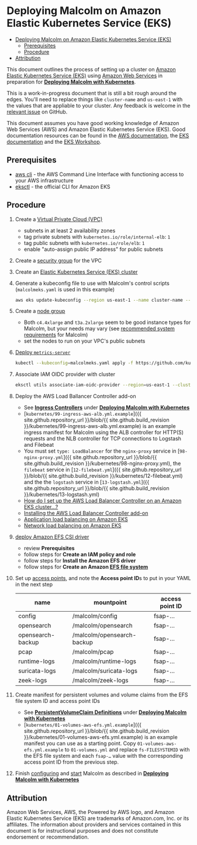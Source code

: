 # <a name="KubernetesEKS"></a>Deploying Malcolm on Amazon Elastic Kubernetes Service (EKS)

* [Deploying Malcolm on Amazon Elastic Kubernetes Service (EKS)](#KubernetesEKS)
    - [Prerequisites](#Prerequisites)
    - [Procedure](#Procedure)
* [Attribution](#AWSAttribution)

This document outlines the process of setting up a cluster on [Amazon Elastic Kubernetes Service (EKS)](https://aws.amazon.com/eks/) using [Amazon Web Services](https://aws.amazon.com/) in preparation for [**Deploying Malcolm with Kubernetes**](kubernetes.md).

This is a work-in-progress document that is still a bit rough around the edges. You'll need to replace things like `cluster-name` and `us-east-1` with the values that are appliable to your cluster. Any feedback is welcome in the [relevant issue](https://github.com/idaholab/Malcolm/issues/194) on GitHub.

This document assumes you have good working knowledge of Amazon Web Services (AWS) and Amazon Elastic Kubernetes Service (EKS). Good documentation resources can be found in the [AWS documentation](https://docs.aws.amazon.com/index.html), the [EKS documentation](https://docs.aws.amazon.com/eks/latest/userguide/what-is-eks.html
) and the [EKS Workshop](https://www.eksworkshop.com/).

## <a name="Prerequisites"></a> Prerequisites

* [aws cli](https://aws.amazon.com/cli/) - the AWS Command Line Interface with functioning access to your AWS infrastructure
* [eksctl](https://eksctl.io/) - the official CLI for Amazon EKS

## <a name="Procedure"></a> Procedure

1. Create a [Virtual Private Cloud (VPC)](https://docs.aws.amazon.com/vpc/latest/userguide/what-is-amazon-vpc.html)
    * subnets in at least 2 availability zones
    * tag private subnets with `kubernetes.io/role/internal-elb`: `1`
    * tag public subnets with `kubernetes.io/role/elb`: `1`
    * enable "auto-assign public IP address" for public subnets
1. Create a [security group](https://docs.aws.amazon.com/vpc/latest/userguide/vpc-security-groups.html) for the VPC
1. Create an [Elastic Kubernetes Service (EKS) cluster](https://docs.aws.amazon.com/eks/latest/userguide/clusters.html)
1. Generate a kubeconfig file to use with Malcolm's control scripts (`malcolmeks.yaml` is used in this example)
    ```bash
    aws eks update-kubeconfig --region us-east-1 --name cluster-name --kubeconfig malcolmeks.yaml
    ```
1. Create a [node group](https://docs.aws.amazon.com/eks/latest/userguide/managed-node-groups.html)
    * Both `c4.4xlarge` and `t3a.2xlarge` seem to be good instance types for Malcolm, but your needs may vary (see [recommended system requirements](system-requirements.md#SystemRequirements) for Malcolm)
    * set the nodes to run on your VPC's public subnets
1. [Deploy `metrics-server`](https://docs.aws.amazon.com/eks/latest/userguide/metrics-server.html) 
    ```bash
    kubectl --kubeconfig=malcolmeks.yaml apply -f https://github.com/kubernetes-sigs/metrics-server/releases/latest/download/components.yaml
    ```
1. Associate IAM OIDC provider with cluster
    ```bash
    eksctl utils associate-iam-oidc-provider --region=us-east-1 --cluster=cluster-name --approve
    ```
1. Deploy the AWS Load Ballancer Controller add-on
    * See [**Ingress Controllers**](kubernetes.md#Ingress) under [**Deploying Malcolm with Kubernetes**](kubernetes.md)
    * [`kubernetes/99-ingress-aws-alb.yml.example`]({{ site.github.repository_url }}/blob/{{ site.github.build_revision }}/kubernetes/99-ingress-aws-alb.yml.example) is an example ingress manifest for Malcolm using the ALB controller for HTTP(S) requests and the NLB controller for TCP connections to Logstash and Filebeat
    * You must set `type: LoadBalancer` for the `nginx-proxy` service in [`98-nginx-proxy.yml`]({{ site.github.repository_url }}/blob/{{ site.github.build_revision }}/kubernetes/98-nginx-proxy.yml), the `filebeat` service in [`12-filebeat.yml`]({{ site.github.repository_url }}/blob/{{ site.github.build_revision }}/kubernetes/12-filebeat.yml) and the the `logstash` service in [`13-logstash.yml`]({{ site.github.repository_url }}/blob/{{ site.github.build_revision }}/kubernetes/13-logstash.yml)
    * [How do I set up the AWS Load Balancer Controller on an Amazon EKS cluster...?](https://repost.aws/knowledge-center/eks-alb-ingress-controller-fargate)
    * [Installing the AWS Load Balancer Controller add-on](https://docs.aws.amazon.com/eks/latest/userguide/aws-load-balancer-controller.html)
    * [Application load balancing on Amazon EKS](https://docs.aws.amazon.com/eks/latest/userguide/alb-ingress.html)
    * [Network load balancing on Amazon EKS](https://docs.aws.amazon.com/eks/latest/userguide/network-load-balancing.html)
1. [deploy Amazon EFS CSI driver](https://docs.aws.amazon.com/eks/latest/userguide/efs-csi.html)
    * review **Prerequisites**
    * follow steps for **Create an IAM policy and role**
    * follow steps for **Install the Amazon EFS driver**
    * follow steps for **Create an Amazon [EFS file system](https://docs.aws.amazon.com/efs/latest/ug/gs-step-two-create-efs-resources.html)**
1. Set up [access points](https://docs.aws.amazon.com/efs/latest/ug/efs-access-points.html), and note the **Access point ID**s to put in your YAML in the next step

    | name              | mountpoint                 | access point ID | 
    | ----------------- | -------------------------- | ----------------|
    | config            | /malcolm/config            | fsap-…          |
    | opensearch        | /malcolm/opensearch        | fsap-…          |
    | opensearch-backup | /malcolm/opensearch-backup | fsap-…          |
    | pcap              | /malcolm/pcap              | fsap-…          |
    | runtime-logs      | /malcolm/runtime-logs      | fsap-…          |
    | suricata-logs     | /malcolm/suricata-logs     | fsap-…          |
    | zeek-logs         | /malcolm/zeek-logs         | fsap-…          |

1. Create manifest for persistent volumes and volume claims from the EFS file system ID and access point IDs
    * See [**PersistentVolumeClaim Definitions**](kubernetes.md#PVC) under [**Deploying Malcolm with Kubernetes**](kubernetes.md)
    * [`kubernetes/01-volumes-aws-efs.yml.example`]({{ site.github.repository_url }}/blob/{{ site.github.build_revision }}/kubernetes/01-volumes-aws-efs.yml.example) is an example manifest you can use as a starting point. Copy `01-volumes-aws-efs.yml.example` to `01-volumes.yml` and replace `fs-FILESYSTEMID` with the EFS file system and each `fsap-…` value with the corresponding access point ID from the previous step.
1. Finish [configuring](kubernetes.md#Config) and [start](kubernetes.md#Running) Malcolm as described in [**Deploying Malcolm with Kubernetes**](kubernetes.md)

## <a name="AWSAttribution"></a> Attribution

Amazon Web Services, AWS, the Powered by AWS logo, and Amazon Elastic Kubernetes Service (EKS) are trademarks of Amazon.com, Inc. or its affiliates. The information about providers and services contained in this document is for instructional purposes and does not constitute endorsement or recommendation. 
